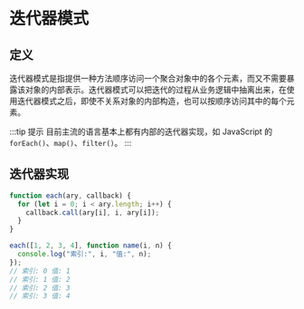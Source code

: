# 迭代器模式

## 定义

迭代器模式是指提供一种方法顺序访问一个聚合对象中的各个元素，而又不需要暴露该对象的内部表示。迭代器模式可以把迭代的过程从业务逻辑中抽离出来，在使用迭代器模式之后，即使不关系对象的内部构造，也可以按顺序访问其中的每个元素。

:::tip 提示
目前主流的语言基本上都有内部的迭代器实现，如 JavaScript 的`forEach()`、`map()`、`filter()`。
:::

## 迭代器实现

```js
function each(ary, callback) {
  for (let i = 0; i < ary.length; i++) {
    callback.call(ary[i], i, ary[i]);
  }
}

each([1, 2, 3, 4], function name(i, n) {
  console.log("索引:", i, "值:", n);
});
// 索引: 0 值: 1
// 索引: 1 值: 2
// 索引: 2 值: 3
// 索引: 3 值: 4
```
